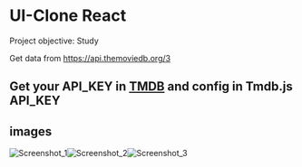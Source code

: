 # UI-Clone React

Project objective: Study

Get data from https://api.themoviedb.org/3

## Get your API_KEY in [TMDB](https://www.themoviedb.org/documentation/api) and config in Tmdb.js API_KEY

## images
![Screenshot_1](/imgs/Screenshot_1.jpg "Screenshot_1")![Screenshot_2](/imgs/Screenshot_2.jpg "Screenshot_2")![Screenshot_3](/imgs/Screenshot_1.jpg "Screenshot_3")
